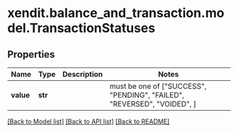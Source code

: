 # xendit.balance_and_transaction.model.TransactionStatuses


## Properties
Name | Type | Description | Notes
------------ | ------------- | ------------- | -------------
**value** | **str** |  |  must be one of ["SUCCESS", "PENDING", "FAILED", "REVERSED", "VOIDED", ]

[[Back to Model list]](../README.md#documentation-for-models) [[Back to API list]](../README.md#documentation-for-api-endpoints) [[Back to README]](../README.md)


